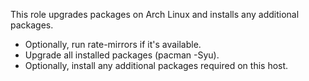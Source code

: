 This role upgrades packages on Arch Linux and installs any additional packages.

* Optionally, run rate-mirrors if it's available.
* Upgrade all installed packages (pacman -Syu).
* Optionally, install any additional packages required on this host.
